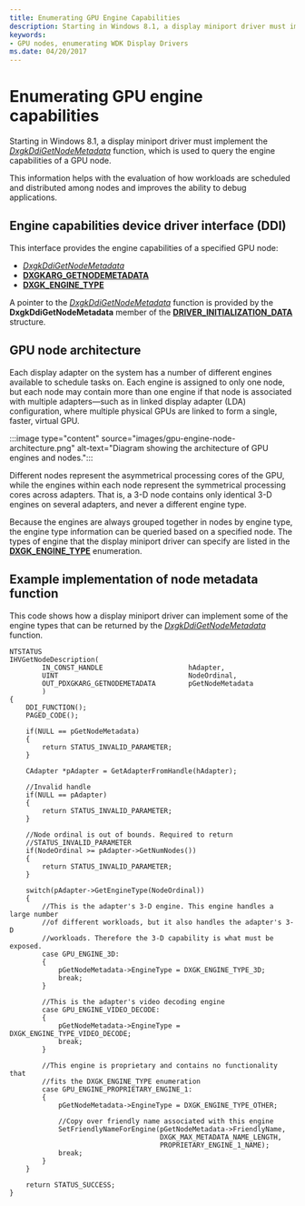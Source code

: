 ```yaml
---
title: Enumerating GPU Engine Capabilities
description: Starting in Windows 8.1, a display miniport driver must implement the DxgkDdiGetNodeMetadata function, which is used to query the engine capabilities of a GPU node.
keywords:
- GPU nodes, enumerating WDK Display Drivers
ms.date: 04/20/2017
---
```


# Enumerating GPU engine capabilities

Starting in Windows 8.1, a display miniport driver must implement the [*DxgkDdiGetNodeMetadata*](/windows-hardware/drivers/ddi/d3dkmddi/nc-d3dkmddi-dxgkddi_getnodemetadata) function, which is used to query the engine capabilities of a GPU node.

This information helps with the evaluation of how workloads are scheduled and distributed among nodes and improves the ability to debug applications.

## Engine capabilities device driver interface (DDI)

This interface provides the engine capabilities of a specified GPU node:

* [*DxgkDdiGetNodeMetadata*](/windows-hardware/drivers/ddi/d3dkmddi/nc-d3dkmddi-dxgkddi_getnodemetadata)
* [**DXGKARG_GETNODEMETADATA**](./index.md)
* [**DXGK_ENGINE_TYPE**](/windows-hardware/drivers/ddi/d3dkmdt/ne-d3dkmdt-dxgk_engine_type)

A pointer to the [*DxgkDdiGetNodeMetadata*](/windows-hardware/drivers/ddi/d3dkmddi/nc-d3dkmddi-dxgkddi_getnodemetadata) function is provided by the **DxgkDdiGetNodeMetadata** member of the [**DRIVER_INITIALIZATION_DATA**](/windows-hardware/drivers/ddi/dispmprt/ns-dispmprt-_driver_initialization_data) structure.

## GPU node architecture

Each display adapter on the system has a number of different engines available to schedule tasks on. Each engine is assigned to only one node, but each node may contain more than one engine if that node is associated with multiple adapters—such as in linked display adapter (LDA) configuration, where multiple physical GPUs are linked to form a single, faster, virtual GPU.

:::image type="content" source="images/gpu-engine-node-architecture.png" alt-text="Diagram showing the architecture of GPU engines and nodes.":::

Different nodes represent the asymmetrical processing cores of the GPU, while the engines within each node represent the symmetrical processing cores across adapters. That is, a 3-D node contains only identical 3-D engines on several adapters, and never a different engine type.

Because the engines are always grouped together in nodes by engine type, the engine type information can be queried based on a specified node. The types of engine that the display miniport driver can specify are listed in the [**DXGK_ENGINE_TYPE**](/windows-hardware/drivers/ddi/d3dkmdt/ne-d3dkmdt-dxgk_engine_type) enumeration.

## Example implementation of node metadata function

This code shows how a display miniport driver can implement some of the engine types that can be returned by the [*DxgkDdiGetNodeMetadata*](/windows-hardware/drivers/ddi/d3dkmddi/nc-d3dkmddi-dxgkddi_getnodemetadata) function.

```ManagedCPlusPlus
NTSTATUS
IHVGetNodeDescription(
        IN_CONST_HANDLE                     hAdapter,
        UINT                                NodeOrdinal,
        OUT_PDXGKARG_GETNODEMETADATA        pGetNodeMetadata
        )
{
    DDI_FUNCTION();
    PAGED_CODE();

    if(NULL == pGetNodeMetadata)
    {
        return STATUS_INVALID_PARAMETER;
    }

    CAdapter *pAdapter = GetAdapterFromHandle(hAdapter);

    //Invalid handle
    if(NULL == pAdapter)
    {
        return STATUS_INVALID_PARAMETER;
    }

    //Node ordinal is out of bounds. Required to return
    //STATUS_INVALID_PARAMETER
    if(NodeOrdinal >= pAdapter->GetNumNodes())
    {
        return STATUS_INVALID_PARAMETER;
    }

    switch(pAdapter->GetEngineType(NodeOrdinal))
    {
        //This is the adapter's 3-D engine. This engine handles a large number
        //of different workloads, but it also handles the adapter's 3-D 
        //workloads. Therefore the 3-D capability is what must be exposed.
        case GPU_ENGINE_3D:
        {
            pGetNodeMetadata->EngineType = DXGK_ENGINE_TYPE_3D;
            break;
        }

        //This is the adapter's video decoding engine
        case GPU_ENGINE_VIDEO_DECODE:
        {
            pGetNodeMetadata->EngineType = DXGK_ENGINE_TYPE_VIDEO_DECODE;
            break;
        }

        //This engine is proprietary and contains no functionality that
        //fits the DXGK_ENGINE_TYPE enumeration
        case GPU_ENGINE_PROPRIETARY_ENGINE_1:
        {
            pGetNodeMetadata->EngineType = DXGK_ENGINE_TYPE_OTHER;

            //Copy over friendly name associated with this engine
            SetFriendlyNameForEngine(pGetNodeMetadata->FriendlyName,
                                     DXGK_MAX_METADATA_NAME_LENGTH,
                                     PROPRIETARY_ENGINE_1_NAME);
            break;
        }
    }

    return STATUS_SUCCESS;
}
```
